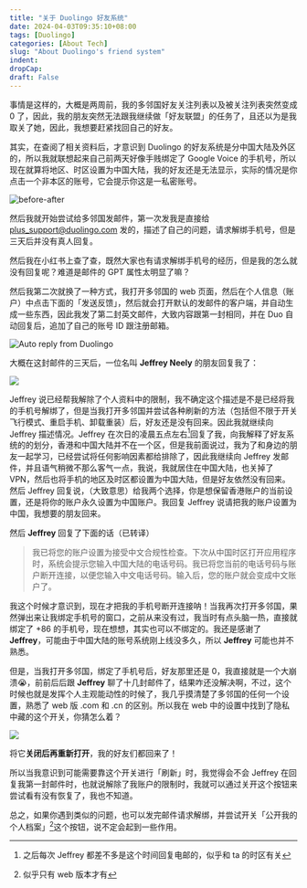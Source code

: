 ```yaml
---
title: "关于 Duolingo 好友系统"
date: 2024-04-03T09:35:10+08:00
tags: [Duolingo]
categories: [About Tech]
slug: "About Duolingo's friend system"
indent: 
dropCap: 
draft: False
---
```


事情是这样的，大概是两周前，我的多邻国好友关注列表以及被关注列表突然变成 0 了，因此，我的朋友突然无法跟我继续做「好友联盟」的任务了，且还以为是我取关了她，因此，我想要赶紧找回自己的好友。

其实，在查阅了相关资料后，才意识到 Duolingo 的好友系统是分中国大陆及外区的，所以我就联想起来自己前两天好像手贱绑定了 Google Voice 的手机号，所以现在就算将地区、时区设置为中国大陆，我的好友还是无法显示，实际的情况是你点击一个非本区的账号，它会提示你这是一私密账号。

![](https://dawnblog-1300625500.cos.ap-guangzhou.myqcloud.com/images/202404022253937.png "before-after")

然后我就开始尝试给多邻国发邮件，第一次发我是直接给 plus_support@duolingo.com 发的，描述了自己的问题，请求解绑手机号，但是三天后并没有真人回复。

然后我在小红书上查了查，既然大家也有请求解绑手机号的经历，但是我的怎么就没有回复呢？难道是邮件的 GPT 属性太明显了嘛？

然后我第二次就换了一种方式，我打开多邻国的 web 页面，然后在个人信息（账户）中点击下面的「发送反馈」，然后就会打开默认的发邮件的客户端，并自动生成一些东西，因此我发了第二封英文邮件，大致内容跟第一封相同，并在 Duo 自动回复后，追加了自己的账号 ID 跟注册邮箱。

![](https://dawnblog-1300625500.cos.ap-guangzhou.myqcloud.com/images/202404022302976.png "Auto reply from Duolingo")

大概在这封邮件的三天后，一位名叫 **Jeffrey Neely** 的朋友回复我了：

![](https://dawnblog-1300625500.cos.ap-guangzhou.myqcloud.com/images/202404022304097.png)

Jeffrey 说已经帮我解除了个人资料中的限制，我不确定这个描述是不是已经将我的手机号解绑了，但是当我打开多邻国并尝试各种刷新的方法（包括但不限于开关飞行模式、重启手机、卸载重装）后，好友还是没有回来。因此我就继续向 Jeffrey 描述情况。Jeffrey 在次日的凌晨五点左右[^1]回复了我，向我解释了好友系统的的划分，香港和中国大陆并不在一个区，但是我前面说过，我为了和身边的朋友一起学习，已经尝试将任何影响因素都给排除了，因此我继续向 Jeffrey 发邮件，并且语气稍微不那么客气一点，我说，我就居住在中国大陆，也关掉了 VPN，然后也将手机的地区及时区都设置为中国大陆，但是好友依然没有回来。然后 Jeffrey 回复说，（大致意思）给我两个选择，你是想保留香港账户的当前设置，还是将你的账户永久设置为中国账户。我回复 Jeffrey 说请把我的账户设置为中国，我想要的朋友回来。

然后 **Jeffrey** 回复了下面的话（已转译）

>我已将您的账户设置为接受中文合规性检查。下次从中国时区打开应用程序时，系统会提示您输入中国大陆的电话号码。我已将您当前的电话号码与账户断开连接，以便您输入中文电话号码。输入后，您的账户就会变成中文账户了。

我这个时候才意识到，现在才把我的手机号断开连接呐！当我再次打开多邻国，果然弹出来让我绑定手机号的窗口，之前从来没有过，我当时有点头脑一热，直接就绑定了 +86 的手机号，现在想想，其实也可以不绑定的。我还是感谢了 **Jeffrey**，可能由于中国大陆的账号系统刚上线没多久，所以 **Jeffrey** 可能也并不熟悉。

但是，当我打开多邻国，绑定了手机号后，好友那里还是 0，我直接就是一个大崩溃😭，前前后后跟 **Jeffrey** 聊了十几封邮件了，结果咋还没解决啊，不过，这个时候也就是发挥个人主观能动性的时候了，我几乎摸清楚了多邻国的任何一个设置，熟悉了 web 版 .com 和 .cn 的区别。所以我在 web 中的设置中找到了隐私中藏的这个开关，你猜怎么着？

![](https://dawnblog-1300625500.cos.ap-guangzhou.myqcloud.com/images/202404022322031.png)

将它**关闭后再重新打开**，我的好友们都回来了！

所以当我意识到可能需要靠这个开关进行「刷新」时，我觉得会不会 Jeffrey 在回复我第一封邮件时，也就说解除了我账户的限制时，我就可以通过关开这个按钮来尝试看有没有恢复了，我也不知道。

总之，如果你遇到类似的问题，也可以发完邮件请求解绑，并尝试开关「公开我的个人档案」[^2]这个按钮，说不定会起到一些作用。

[^1]:之后每次 Jeffrey 都差不多是这个时间回复电邮的，似乎和 ta 的时区有关
[^2]:似乎只有 web 版本才有
